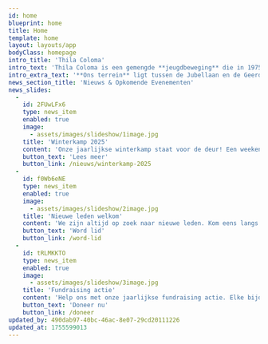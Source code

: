 ```yaml
---
id: home
blueprint: home
title: Home
template: home
layout: layouts/app
bodyClass: homepage
intro_title: 'Thila Coloma'
intro_text: 'Thila Coloma is een gemengde **jeugdbeweging** die in 1975 werd opgericht en ondertussen tot de grootste scoutsgroep van **Mechelen** is uitgegroeid. Ruim 400 jongeren voelen zich bij ons thuis. Hiermee zijn we de 5de grootste scoutsgroep van Vlaanderen.'
intro_extra_text: '**Ons terrein** ligt tussen de Jubellaan en de Geerdegemstraat. Meer info over ons vindt je [hier](/over).'
news_section_title: 'Nieuws & Opkomende Evenementen'
news_slides:
  -
    id: 2FUwLFx6
    type: news_item
    enabled: true
    image:
      - assets/images/slideshow/1image.jpg
    title: 'Winterkamp 2025'
    content: 'Onze jaarlijkse winterkamp staat voor de deur! Een weekend vol avontuur en vriendschap in de Ardennen.'
    button_text: 'Lees meer'
    button_link: /nieuws/winterkamp-2025
  -
    id: f0Wb6eNE
    type: news_item
    enabled: true
    image:
      - assets/images/slideshow/2image.jpg
    title: 'Nieuwe leden welkom'
    content: 'We zijn altijd op zoek naar nieuwe leden. Kom eens langs op één van onze vergaderingen!'
    button_text: 'Word lid'
    button_link: /word-lid
  -
    id: tRLMKKTO
    type: news_item
    enabled: true
    image:
      - assets/images/slideshow/3image.jpg
    title: 'Fundraising actie'
    content: 'Help ons met onze jaarlijkse fundraising actie. Elke bijdrage is welkom!'
    button_text: 'Doneer nu'
    button_link: /doneer
updated_by: 490dab97-40bc-46ac-8e07-29cd20111226
updated_at: 1755599013
---
```

